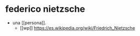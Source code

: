# federico nietzsche

- una [[persona]].
  - [[wp]] https://es.wikipedia.org/wiki/Friedrich_Nietzsche

